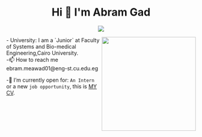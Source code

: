 <h1 align="center"> Hi 👋 I'm Abram Gad</h1>
<p align="center">
  <a href="https://github.com/DenverCoder1/readme-typing-svg"><img src="https://readme-typing-svg.herokuapp.com?lines=Computer+Science+Student;Full+Stack+Web+Developer;DS%20|%20AI%20|%20ML%20Enthusiast;Graphic%20Designer;Always%20learning%20new%20things&center=true&width=500&height=50"></a>
</p>
<img
  align="right" 
  src="https://user-images.githubusercontent.com/63050133/156676671-d5b2e362-97d4-4404-9447-dd71ddfea82f.gif"
  width="250px"
/>
- University: I am a  `Junior`  at Faculty of Systems and Bio-medical Engineering,Cairo University.
<br/>
-📫 How to reach me ebram.meawad01@eng-st.cu.edu.eg 
<br/>

-:thinking: I’m currently open for: `An Intern` or a new `job opportunity`, this is [MY
CV](https://drive.google.com/file/d/1xEj8uMEgo6hYeBBA4omQpr38ydtS9wln/view?usp=sharing).
<br/>

